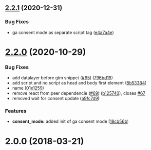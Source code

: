 ## [2.2.1](https://github.com/alinemorelli/react-gtm/compare/v2.2.0...v2.2.1) (2020-12-31)


### Bug Fixes

* ga consent mode as separate script tag ([e4a7a4e](https://github.com/alinemorelli/react-gtm/commit/e4a7a4e6fd9cc698d42db114b2ee4550d1d72401))



# [2.2.0](https://github.com/alinemorelli/react-gtm/compare/v2.0.0...v2.2.0) (2020-10-29)


### Bug Fixes

* add datalayer before gtm snippet ([#65](https://github.com/alinemorelli/react-gtm/issues/65)) ([796bd19](https://github.com/alinemorelli/react-gtm/commit/796bd199384de2a7eca36766ba16219fe1bb892b))
* add script and no script as head and body first element ([8b53384](https://github.com/alinemorelli/react-gtm/commit/8b53384354dbb3c805149fc864e48d24c9ebc01e))
* name ([01e1259](https://github.com/alinemorelli/react-gtm/commit/01e1259878d63d979337e76b4f78b9a4a503f6a9))
* remove react from peer dependencie ([#69](https://github.com/alinemorelli/react-gtm/issues/69)) ([b125740](https://github.com/alinemorelli/react-gtm/commit/b1257405a82e900c174032a773a8ba70a8628081)), closes [#67](https://github.com/alinemorelli/react-gtm/issues/67)
* removed wait for consent update ([a9fc7d9](https://github.com/alinemorelli/react-gtm/commit/a9fc7d9f43fbcfa320bfd67919f14a679f9c0935))


### Features

* **consent_mode:** added init of ga consent mode ([18cb56b](https://github.com/alinemorelli/react-gtm/commit/18cb56bf71aa719f95f1cbfd7a3cf9b35ccd6389))



# 2.0.0 (2018-03-21)




